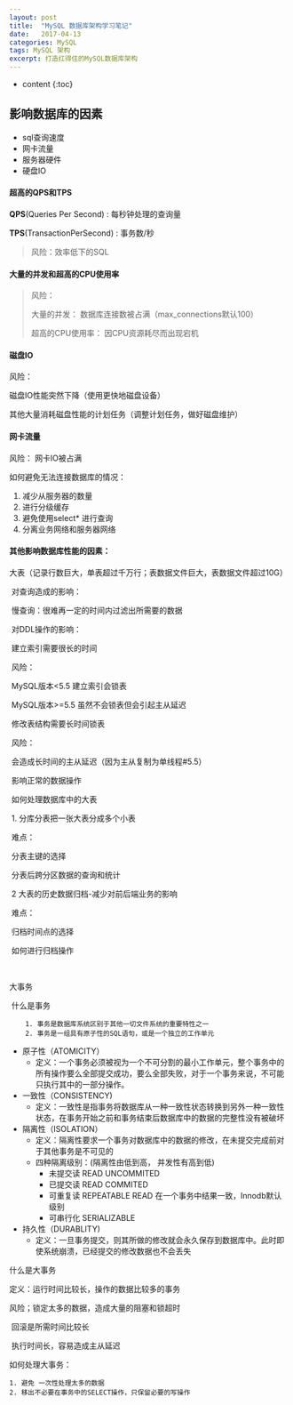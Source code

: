 ```yaml
---
layout: post
title:  "MySQL 数据库架构学习笔记"
date:   2017-04-13
categories: MySQL
tags: MySQL 架构
excerpt: 打造扛得住的MySQL数据库架构
---
```


* content
{:toc}




## 影响数据库的因素

* sql查询速度
* 网卡流量
* 服务器硬件
* 硬盘IO




#### 超高的QPS和TPS

**QPS**(Queries Per Second) : 每秒钟处理的查询量

**TPS**(TransactionPerSecond) : 事务数/秒 

> 风险：效率低下的SQL



#### 大量的并发和超高的CPU使用率

> 风险：
>
> 大量的并发： 数据库连接数被占满（max_connections默认100）
>
> 超高的CPU使用率： 因CPU资源耗尽而出现宕机



#### 磁盘IO

风险：

 磁盘IO性能突然下降（使用更快地磁盘设备）

其他大量消耗磁盘性能的计划任务（调整计划任务，做好磁盘维护）



#### 网卡流量

风险： 网卡IO被占满

如何避免无法连接数据库的情况：

1. 减少从服务器的数量
2. 进行分级缓存
3. 避免使用select* 进行查询
4. 分离业务网络和服务器网络




#### 其他影响数据库性能的因素：

大表（记录行数巨大，单表超过千万行；表数据文件巨大，表数据文件超过10G）

​	对查询造成的影响：

​		慢查询：很难再一定的时间内过滤出所需要的数据

​	对DDL操作的影响：

​		建立索引需要很长的时间

​		风险：

​			MySQL版本<5.5 建立索引会锁表

​			MySQL版本>=5.5 虽然不会锁表但会引起主从延迟

​		修改表结构需要长时间锁表

​		风险：

​			会造成长时间的主从延迟（因为主从复制为单线程#5.5）

​			影响正常的数据操作

​	如何处理数据库中的大表

​		1. 分库分表把一张大表分成多个小表

​		难点：

​			分表主键的选择

​			分表后跨分区数据的查询和统计

​		2 大表的历史数据归档-减少对前后端业务的影响

​		难点：

​			归档时间点的选择

​			如何进行归档操作



​		

大事务

​	什么是事务

		1. 事务是数据库系统区别于其他一切文件系统的重要特性之一
		2. 事务是一组具有原子性的SQL语句，或是一个独立的工作单元

* 原子性（ATOMICITY）
  * 定义：一个事务必须被视为一个不可分割的最小工作单元，整个事务中的所有操作要么全部提交成功，要么全部失败，对于一个事务来说，不可能只执行其中的一部分操作。
* 一致性（CONSISTENCY)
  * 定义：一致性是指事务将数据库从一种一致性状态转换到另外一种一致性状态，在事务开始之前和事务结束后数据库中的数据的完整性没有被破坏
* 隔离性（ISOLATION）
  * 定义：隔离性要求一个事务对数据库中的数据的修改，在未提交完成前对于其他事务是不可见的
  * 四种隔离级别：(隔离性由低到高， 并发性有高到低)
    * 未提交读 READ UNCOMMITED
    * 已提交读 READ COMMITED
    * 可重复读 REPEATABLE READ 在一个事务中结果一致，Innodb默认级别
    * 可串行化 SERIALIZABLE
* 持久性（DURABLITY)
  * 定义：一旦事务提交，则其所做的修改就会永久保存到数据库中。此时即使系统崩溃，已经提交的修改数据也不会丢失



什么是大事务

定义：运行时间比较长，操作的数据比较多的事务

风险；锁定太多的数据，造成大量的阻塞和锁超时

​		回滚是所需时间比较长

​		执行时间长，容易造成主从延迟

如何处理大事务：

	1. 避免 一次性处理太多的数据
	2. 移出不必要在事务中的SELECT操作，只保留必要的写操作